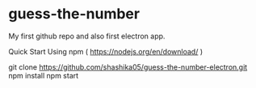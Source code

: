 # guess-the-number

My first github repo and also first electron app.

Quick Start
Using npm ( https://nodejs.org/en/download/ )

git clone https://github.com/shashika05/guess-the-number-electron.git
npm install
npm start
